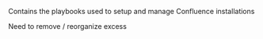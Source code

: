Contains the playbooks used to setup and manage Confluence installations

Need to remove / reorganize excess